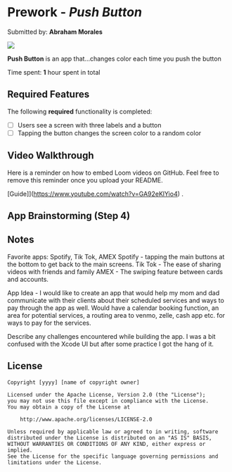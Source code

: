 # Prework - *Push Button*

Submitted by: **Abraham Morales**

<div>
    <a href="https://www.loom.com/share/34670bd47f4f42c385ce586796c71258">
    </a>
    <a href="https://www.loom.com/share/34670bd47f4f42c385ce586796c71258">
      <img style="max-width:300px;" src="https://cdn.loom.com/sessions/thumbnails/34670bd47f4f42c385ce586796c71258-a44855900a648e18-full-play.gif">
    </a>
  </div>


**Push Button** is an app that...changes color each time you push the button

Time spent: **1** hour spent in total

## Required Features

The following **required** functionality is completed:

- [ ] Users see a screen with three labels and a button
- [ ] Tapping the button changes the screen color to a random color
 
## Video Walkthrough

Here is a reminder on how to embed Loom videos on GitHub. Feel free to remove this reminder once you upload your README. 

[Guide]](https://www.youtube.com/watch?v=GA92eKlYio4) .

## App Brainstorming (Step 4)

## Notes

Favorite apps: Spotify, Tik Tok, AMEX
Spotify - tapping the main buttons at the bottom to get back to the main screens. 
Tik Tok - The ease of sharing videos with friends and family
AMEX - The swiping feature between cards and accounts. 

App Idea - I would like to create an app that would help my mom and dad communicate with their clients about their scheduled services and ways to pay through the app as well. Would have a calendar booking function, an area for potential services, a routing area to venmo, zelle, cash app etc. for ways to pay for the services. 

Describe any challenges encountered while building the app.
I was a bit confused with the Xcode UI but after some practice I got the hang of it. 

## License

    Copyright [yyyy] [name of copyright owner]

    Licensed under the Apache License, Version 2.0 (the "License");
    you may not use this file except in compliance with the License.
    You may obtain a copy of the License at

        http://www.apache.org/licenses/LICENSE-2.0

    Unless required by applicable law or agreed to in writing, software
    distributed under the License is distributed on an "AS IS" BASIS,
    WITHOUT WARRANTIES OR CONDITIONS OF ANY KIND, either express or implied.
    See the License for the specific language governing permissions and
    limitations under the License.
